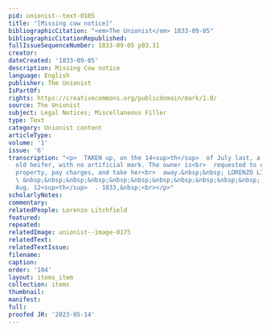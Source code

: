 ```yaml
---
pid: unionist--text-0105
title: "[Missing cow notice]"
bibliographicCitation: "<em>The Unionist</em> 1833-09-05"
bibliographicCitationRepublished: 
fullIssueSequenceNumber: 1833-09-05 p03.31
creator: 
dateCreated: '1833-09-05'
description: Missing Cow notice
language: English
publisher: The Unionist
IsPartOf: 
rights: https://creativecommons.org/publicdomain/mark/1.0/
source: The Unionist
subject: Legal Notices; Miscellaneous Filler
type: Text
category: Unionist content
articleType: 
volume: '1'
issue: '6'
transcription: "<p>  TAKEN up, on the 14<sup>th</sup>  of July last, a red one year
  old heifer, with no artificial mark. The owner is<br>  requested to call and prove
  property, pay charges, and take her<br>  away.&nbsp;&nbsp; LORENZO LITCHFIELD.<br></p><p>
  \ &nbsp;&nbsp;&nbsp;&nbsp;&nbsp;&nbsp;&nbsp;&nbsp;&nbsp;&nbsp;&nbsp; West<br>  Woodstock,
  Aug. 12<sup>th</sup>  . 1833,&nbsp;<br></p>"
scholarlyNotes: 
commentary: 
relatedPeople: Lorenzo Litchfield
featured: 
repeated: 
relatedImage: unionist--image-0175
relatedText: 
relatedTextIssue: 
filename: 
caption: 
order: '104'
layout: items_item
collection: items
thumbnail: 
manifest: 
full: 
proofed JR: '2023-05-14'
---
```

